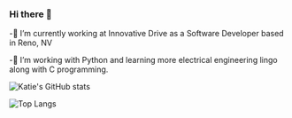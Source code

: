 ### Hi there 👋


-🔭 I’m currently working at Innovative Drive as a Software Developer based in Reno, NV

-🌱 I’m working with Python and learning more electrical engineering lingo along with C programming.

![Katie's GitHub stats](https://github-readme-stats.vercel.app/api?username=kayjlou&count_private=true&show_icons=true&theme=buefy)

![Top Langs](https://github-readme-stats.vercel.app/api/top-langs/?username=kayjlou&langs_count=8&layout=compact)





<!--
**kayjlou/kayjlou** is a ✨ _special_ ✨ repository because its `README.md` (this file) appears on your GitHub profile.

Here are some ideas to get you started:

- 🔭 I’m currently working at Innovative Drive as a Software Developer based in Reno, NV
- 🌱 I’m currently learning more electrical engineering lingo along with C programming.
- 📫 How to reach me: 
- ⚡ Fun fact: I've lived in 6 different states!
-->
